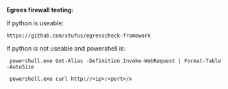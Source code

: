 **Egrees firewall testing:**

 If python is useable: 
 
    https://github.com/stufus/egresscheck-framework
    
 If python is not useable and powershell is: 
 
     powershell.exe Get-Alias -Definition Invoke-WebRequest | Format-Table -AutoSize
     
     powershell.exe curl http://<ip>:<port>/x
     
